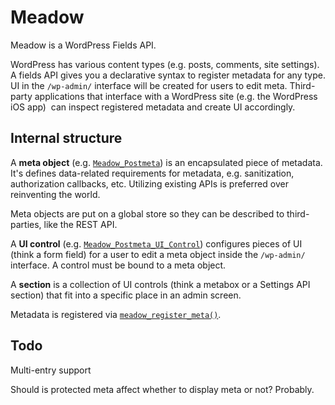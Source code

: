 # Meadow

Meadow is a WordPress Fields API.

WordPress has various content types (e.g. posts, comments, site settings).
A fields API gives you a declarative syntax to register metadata for any type.
UI in the `/wp-admin/` interface will be created for users to edit meta.
Third-party applications that interface with a WordPress site (e.g. the WordPress iOS app) 
can inspect registered metadata and create UI accordingly.

## Internal structure

A **meta object** (e.g. [`Meadow_Postmeta`](https://github.com/ericandrewlewis/meadow/blob/2951bbcda502d99fba7b9d60aeef3c2a3de950f8/library/post.php#L8))
is an encapsulated piece of metadata. It's defines data-related requirements for metadata,
e.g. sanitization, authorization callbacks, etc. Utilizing existing APIs is preferred
over reinventing the world.

Meta objects are put on a global store so they can be described to third-parties, like
the REST API.

A **UI control** (e.g. [`Meadow_Postmeta_UI_Control`](https://github.com/ericandrewlewis/meadow/blob/2951bbcda502d99fba7b9d60aeef3c2a3de950f8/library/post.php#L30))
configures pieces of UI (think a form field) for a user to edit a meta object inside
the `/wp-admin/` interface. A control must be bound to a meta object.

A **section** is a collection of UI controls (think a metabox or a Settings API section)
that fit into a specific place in an admin screen.

Metadata is registered via [`meadow_register_meta()`](https://github.com/ericandrewlewis/meadow/blob/2951bbcda502d99fba7b9d60aeef3c2a3de950f8/library/functions.php#L13-L24).

## Todo

Multi-entry support

Should is protected meta affect whether to display meta or not? Probably.